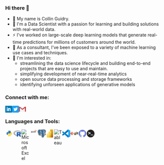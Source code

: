 ### Hi there 👋

- 💬 My name is Collin Guidry.
- 🔬 I'm a Data Scientist with a passion for learning and building solutions with real-world data.
- ⚡ I've worked on large-scale deep learning models that generate real-time predictions for millions of customers around the world.
- 🔮 As a consultant, I've been exposed to a variety of machine learning use cases and techniques.
- 🔭 I'm interested in:
  - streamlining the data science lifecycle and building end-to-end projects that are easy to use and maintain.
  - simplifying development of near-real-time analytics
  - open source data processing and storage frameworks
  - identifying unforseen applications of generative models



### Connect with me:

[<img align="left" alt="cg | LinkedIn" width="22px" src="./assets/linkedin-icon.png" />][linkedin]
[<img align="left" alt="cg | Twitter" width="22px" src="./assets/twitter-icon.png" />][twitter]
[<img align="left" alt="cg | Email" width="22px" src="./assets/mail-icon.png" />][mail]

<br />

### Languages and Tools:

[<img align="left" alt="Python" width="26px" src="https://raw.githubusercontent.com/github/explore/80688e429a7d4ef2fca1e82350fe8e3517d3494d/topics/python/python.png" />][website]
[<img align="left" alt="R" width="26px" src="https://raw.githubusercontent.com/github/explore/80688e429a7d4ef2fca1e82350fe8e3517d3494d/topics/r/r.png" />][website]
[<img align="left" alt="Microsoft Excel" width="26px" src="https://img.icons8.com/color/452/microsoft-excel-2019--v1.png" />][website]
[<img align="left" alt="Apacke Spark" width="26px" src="./assets/spark-icon.png" />][website]
[<img align="left" alt="PostgreSQL" width="26px" src="https://raw.githubusercontent.com/github/explore/80688e429a7d4ef2fca1e82350fe8e3517d3494d/topics/postgresql/postgresql.png" />][website]
[<img align="left" alt="PowerBI" width="26px" src="./assets/powerbi-icon.svg.png" />][website]
[<img align="left" alt="Tableau" width="26px" src="https://cdn.worldvectorlogo.com/logos/tableau-software.svg" />][website]
[<img align="left" alt="Visual Studio Code" width="26px" src="https://raw.githubusercontent.com/github/explore/80688e429a7d4ef2fca1e82350fe8e3517d3494d/topics/visual-studio-code/visual-studio-code.png" />][website]
[<img align="left" alt="Git" width="26px" src="https://raw.githubusercontent.com/github/explore/80688e429a7d4ef2fca1e82350fe8e3517d3494d/topics/git/git.png" />][website]
[<img align="left" alt="GitHub" width="26px" src="./assets/github-icon.png" />][website]
[<img align="left" alt="Bash" width="26px" src="https://raw.githubusercontent.com/github/explore/80688e429a7d4ef2fca1e82350fe8e3517d3494d/topics/terminal/terminal.png" />][website]

<br />



[twitter]: https://twitter.com/collinguidry
[mail]: mailto:c.guidry97@gmail.com
[linkedin]: https://www.linkedin.com/in/collinguidry/
[website]: http://www.github.com/jcguidry
